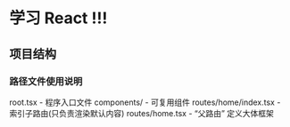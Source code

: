 # 学习 React !!!
## 项目结构
### 路径文件使用说明
root.tsx - 程序入口文件
components/ - 可复用组件
routes/home/index.tsx - 索引子路由(只负责渲染默认内容)
routes/home.tsx -  “父路由” 定义大体框架